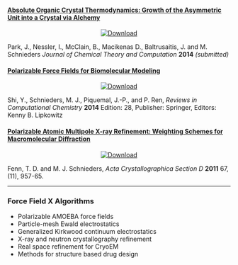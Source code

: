 #### [Absolute Organic Crystal Thermodynamics: Growth of the Asymmetric Unit into a Crystal via Alchemy][xtaltherm]

<p align="center">
<a href="download.html"><img src="images/DepositionPMF.png" alt="Download"/></a>
</p>
Park, J., Nessler, I., McClain, B., Macikenas D., Baltrusaitis, J. and M. Schnieders
<i>Journal of Chemical Theory and Computation</i>
<b>2014</b> <i>(submitted)</i>

#### [Polarizable Force Fields for Biomolecular Modeling][amoeba]

<p align="center">
<a href="download.html"><img src="images/dnmt1.png" alt="Download"/></a>
</p>
Shi, Y., Schnieders, M. J., Piquemal, J.-P., and P. Ren, <i>Reviews in Computational Chemistry</i>
<b>2014</b> Edition: 28, Publisher: Springer, Editors: Kenny B. Lipkowitz

#### [Polarizable Atomic Multipole X-ray Refinement: Weighting Schemes for Macromolecular Diffraction][refine]

<p align="center">
<a href="download.html"><img src="images/actsite_ffx.png" alt="Download"/></a>
</p>
Fenn, T. D. and M. J. Schnieders, <i>Acta Crystallographica Section D</i>
<b>2011</b> 67, (11), 957-65.

[xtaltherm]: http://pubs.acs.org/journal/jctcce
[amoeba]: http://dx.doi.org/10.1002/SERIES6143
[refine]: http://dx.doi.org/10.1107/S0907444911039060

---

### Force Field X Algorithms

* Polarizable AMOEBA force fields
* Particle-mesh Ewald electrostatics
* Generalized Kirkwood continuum electrostatics
* X-ray and neutron crystallography refinement
* Real space refinement for CryoEM
* Methods for structure based drug design
